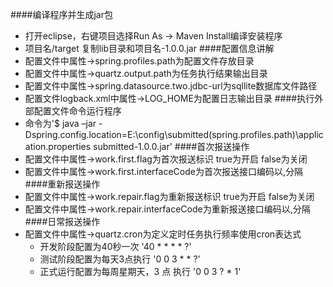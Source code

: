 ####编译程序并生成jar包
- 打开eclipse，右键项目选择Run As -> Maven Install编译安装程序
- 项目名/target 复制lib目录和项目名-1.0.0.jar
####配置信息讲解
- 配置文件中属性->spring.profiles.path为配置文件存放目录
- 配置文件中属性->quartz.output.path为任务执行结果输出目录
- 配置文件中属性->spring.datasource.two.jdbc-url为sqllite数据库文件路径
- 配置文件logback.xml中属性->LOG_HOME为配置日志输出目录
####执行外部配置文件命令运行程序
- 命令为'$ java –jar -Dspring.config.location=E:\config\submitted(spring.profiles.path)\application.properties submitted-1.0.0.jar'
####首次报送操作
- 配置文件中属性->work.first.flag为首次报送标识 true为开启 false为关闭
- 配置文件中属性->work.first.interfaceCode为首次报送接口编码以,分隔
####重新报送操作
- 配置文件中属性->work.repair.flag为重新报送标识 true为开启 false为关闭
- 配置文件中属性->work.repair.interfaceCode为重新报送接口编码以,分隔
####日常报送操作
- 配置文件中属性->quartz.cron为定义定时任务执行频率使用cron表达式
	+ 开发阶段配置为40秒一次 '40 * * * * ?'
	+ 测试阶段配置为每天3点执行 '0 0 3 * * ?'
	+ 正式运行配置为每周星期天，3 点 执行 '0 0 3 ? * 1'